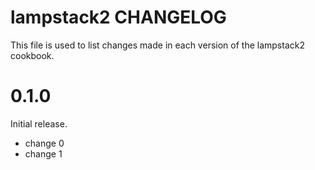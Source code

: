 # lampstack2 CHANGELOG

This file is used to list changes made in each version of the lampstack2 cookbook.

# 0.1.0

Initial release.

- change 0
- change 1

